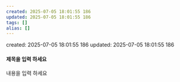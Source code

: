 ```yaml
---
created: 2025-07-05 18:01:55 186
updated: 2025-07-05 18:01:55 186
tags: []
alias: []
---
```


created: 2025-07-05 18:01:55 186
updated: 2025-07-05 18:01:55 186

#### 제목을 입력 하세요


내용을 입력 하세요